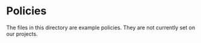 # Policies

The files in this directory are example policies. They are not currently set on our projects.
